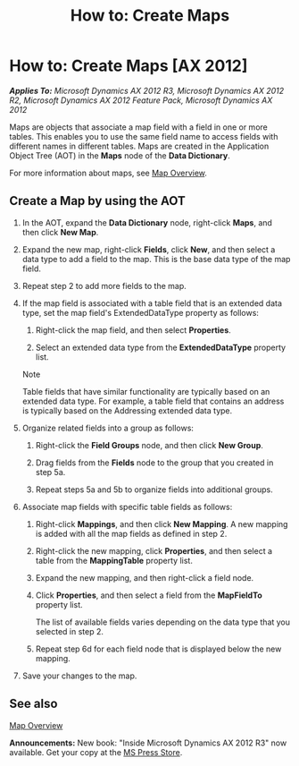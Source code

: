 ﻿---
title: 'How to: Create Maps'
TOCTitle: 'How to: Create Maps'
ms:assetid: 389c6b3a-19d0-4ff3-a638-6ee7d6953ae0
ms:mtpsurl: https://msdn.microsoft.com/en-us/library/Aa624363(v=AX.60)
ms:contentKeyID: 35242858
ms.date: 05/18/2015
mtps_version: v=AX.60
---

# How to: Create Maps [AX 2012]


_**Applies To:** Microsoft Dynamics AX 2012 R3, Microsoft Dynamics AX 2012 R2, Microsoft Dynamics AX 2012 Feature Pack, Microsoft Dynamics AX 2012_

Maps are objects that associate a map field with a field in one or more tables. This enables you to use the same field name to access fields with different names in different tables. Maps are created in the Application Object Tree (AOT) in the **Maps** node of the **Data Dictionary**.

For more information about maps, see [Map Overview](map-overview.md).

## Create a Map by using the AOT

1.  In the AOT, expand the **Data Dictionary** node, right-click **Maps**, and then click **New Map**.

2.  Expand the new map, right-click **Fields**, click **New**, and then select a data type to add a field to the map. This is the base data type of the map field.

3.  Repeat step 2 to add more fields to the map.

4.  If the map field is associated with a table field that is an extended data type, set the map field's ExtendedDataType property as follows:
    
    1.  Right-click the map field, and then select **Properties**.
    
    2.  Select an extended data type from the **ExtendedDataType** property list.
    

    > [!NOTE]
    > <P>Table fields that have similar functionality are typically based on an extended data type. For example, a table field that contains an address is typically based on the Addressing extended data type.</P>



5.  Organize related fields into a group as follows:
    
    1.  Right-click the **Field Groups** node, and then click **New Group**.
    
    2.  Drag fields from the **Fields** node to the group that you created in step 5a.
    
    3.  Repeat steps 5a and 5b to organize fields into additional groups.

6.  Associate map fields with specific table fields as follows:
    
    1.  Right-click **Mappings**, and then click **New Mapping**. A new mapping is added with all the map fields as defined in step 2.
    
    2.  Right-click the new mapping, click **Properties**, and then select a table from the **MappingTable** property list.
    
    3.  Expand the new mapping, and then right-click a field node.
    
    4.  Click **Properties**, and then select a field from the **MapFieldTo** property list.
        
        The list of available fields varies depending on the data type that you selected in step 2.
    
    5.  Repeat step 6d for each field node that is displayed below the new mapping.

7.  Save your changes to the map.

## See also

[Map Overview](map-overview.md)

  
**Announcements:** New book: "Inside Microsoft Dynamics AX 2012 R3" now available. Get your copy at the [MS Press Store](https://www.microsoftpressstore.com/store/inside-microsoft-dynamics-ax-2012-r3-9780735685109).

